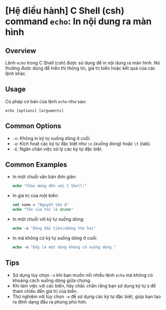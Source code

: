 # [Hệ điều hành] C Shell (csh) command `echo`: In nội dung ra màn hình

## Overview
Lệnh `echo` trong C Shell (csh) được sử dụng để in nội dung ra màn hình. Nó thường được dùng để hiển thị thông tin, giá trị biến hoặc kết quả của các lệnh khác.

## Usage
Cú pháp cơ bản của lệnh `echo` như sau:
```
echo [options] [arguments]
```

## Common Options
- `-n`: Không in ký tự xuống dòng ở cuối.
- `-e`: Kích hoạt các ký tự đặc biệt như `\n` (xuống dòng) hoặc `\t` (tab).
- `-E`: Ngăn chặn việc xử lý các ký tự đặc biệt.

## Common Examples
- In một chuỗi văn bản đơn giản:
  ```csh
  echo "Chào mừng đến với C Shell!"
  ```

- In giá trị của một biến:
  ```csh
  set name = "Nguyễn Văn A"
  echo "Tên của tôi là $name"
  ```

- In một chuỗi với ký tự xuống dòng:
  ```csh
  echo -e "Dòng đầu tiên\nDòng thứ hai"
  ```

- In mà không có ký tự xuống dòng ở cuối:
  ```csh
  echo -n "Đây là một dòng không có xuống dòng."
  ```

## Tips
- Sử dụng tùy chọn `-n` khi bạn muốn nối nhiều lệnh `echo` mà không có khoảng cách xuống dòng giữa chúng.
- Khi làm việc với các biến, hãy chắc chắn rằng bạn sử dụng ký tự `$` để tham chiếu đến giá trị của biến.
- Thử nghiệm với tùy chọn `-e` để sử dụng các ký tự đặc biệt, giúp bạn tạo ra định dạng đầu ra phong phú hơn.